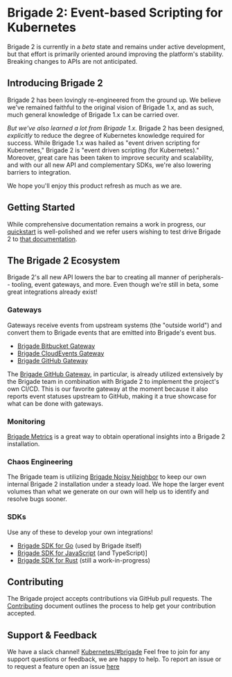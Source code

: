 # Brigade 2: Event-based Scripting for Kubernetes

Brigade 2 is currently in a _beta_ state and remains under active development,
but that effort is primarily oriented around improving the platform's stability.
Breaking changes to APIs are not anticipated.

## Introducing Brigade 2

Brigade 2 has been lovingly re-engineered from the ground up. We believe we've
remained faithful to the original vision of Brigade 1.x, and as such, much
general knowledge of Brigade 1.x can be carried over.

_But we've also learned a lot from Brigade 1.x._ Brigade 2 has been designed,
_explicitly_ to reduce the degree of Kubernetes knowledge required for success.
While Brigade 1.x was hailed as "event driven scripting for Kubernetes," Brigade
2 is "event driven scripting (for Kubernetes)." Moreover, great care has been
taken to improve security and scalability, and with our all new API and
complementary SDKs, we're also lowering barriers to integration.

We hope you'll enjoy this product refresh as much as we are.

## Getting Started

While comprehensive documentation remains a work in progress, our [quickstart]
is well-polished and we refer users wishing to test drive Brigade 2 to
[that documentation][quickstart].

[quickstart]: https://v2--brigade-docs.netlify.app/intro/quickstart/

## The Brigade 2 Ecosystem

Brigade 2's all new API lowers the bar to creating all manner of peripherals--
tooling, event gateways, and more. Even though we're still in beta, some great
integrations already exist!

### Gateways

Gateways receive events from upstream systems (the "outside world") and convert
them to Brigade events that are emitted into Brigade's event bus.

* [Brigade Bitbucket Gateway](https://github.com/brigadecore/brigade-bitbucket-gateway/tree/v2)
* [Brigade CloudEvents Gateway](https://github.com/brigadecore/brigade-cloudevents-gateway)
* [Brigade GitHub Gateway](https://github.com/brigadecore/brigade-github-gateway)

The [Brigade GitHub Gateway](https://github.com/brigadecore/brigade-github-gateway),
in particular, is already utilized extensively by the Brigade team in
combination with Brigade 2 to implement the project's own CI/CD. This is our
favorite gateway at the moment because it also reports event statuses upstream
to GitHub, making it a true showcase for what can be done with gateways.

### Monitoring

[Brigade Metrics](https://github.com/brigadecore/brigade-metrics) is a great way
to obtain operational insights into a Brigade 2 installation.

### Chaos Engineering

The Brigade team is utilizing
[Brigade Noisy Neighbor](https://github.com/brigadecore/brigade-noisy-neighbor)
to keep our own internal Brigade 2 installation under a steady load. We hope the
larger event volumes than what we generate on our own will help us to identify
and resolve bugs sooner.

### SDKs

Use any of these to develop your own integrations!

* [Brigade SDK for Go](https://github.com/brigadecore/brigade/tree/v2/sdk) (used by Brigade itself)
* [Brigade SDK for JavaScript](https://github.com/krancour/brigade-sdk-for-js) (and TypeScript)]
* [Brigade SDK for Rust](https://github.com/brigadecore/brigade-sdk-for-rust) (still a work-in-progress)

## Contributing

The Brigade project accepts contributions via GitHub pull requests. The
[Contributing](CONTRIBUTING.md) document outlines the process to help get your
contribution accepted.

## Support & Feedback

We have a slack channel!
[Kubernetes/#brigade](https://kubernetes.slack.com/messages/C87MF1RFD) Feel free
to join for any support questions or feedback, we are happy to help. To report
an issue or to request a feature open an issue
[here](https://github.com/brigadecore/brigade/issues)
